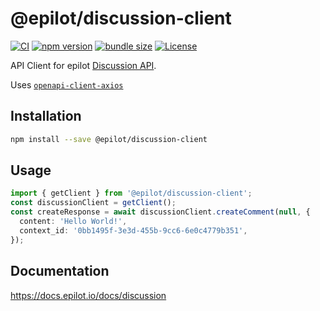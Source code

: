 # @epilot/discussion-client

[![CI](https://github.com/epilot-dev/sdk-js/workflows/CI/badge.svg)](https://github.com/epilot-dev/sdk-js/actions?query=workflow%3ACI)
[![npm version](https://img.shields.io/npm/v/@epilot/discussion-client.svg)](https://www.npmjs.com/package/@epilot/discussion-client)
[![bundle size](https://img.shields.io/bundlephobia/minzip/@epilot/discussion-client?label=gzip%20bundle)](https://bundlephobia.com/package/@epilot/discussion-client)
[![License](http://img.shields.io/:license-mit-blue.svg)](https://github.com/epilot-dev/sdk-js/blob/main/LICENSE)

API Client for epilot [Discussion API](https://docs.epilot.io/api/discussion).

Uses [`openapi-client-axios`](https://github.com/openapistack/openapi-client-axios)

## Installation

```bash
npm install --save @epilot/discussion-client
```

## Usage

```typescript
import { getClient } from '@epilot/discussion-client';
const discussionClient = getClient();
const createResponse = await discussionClient.createComment(null, {
  content: 'Hello World!',
  context_id: '0bb1495f-3e3d-455b-9cc6-6e0c4779b351',
});
```

## Documentation

https://docs.epilot.io/docs/discussion
